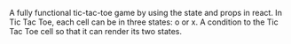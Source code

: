 A fully functional tic-tac-toe game by using the state and props in react.
In Tic Tac Toe, each cell can be in three states: o or x. 
A condition to the Tic Tac Toe cell so that it can render its two states.
